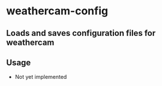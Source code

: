 # weathercam-config
## Loads and saves configuration files for weathercam

## Usage
- Not yet implemented
